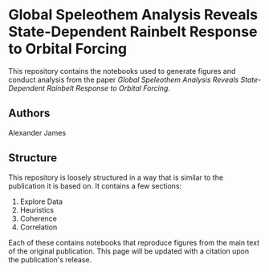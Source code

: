 # Global Speleothem Analysis Reveals State-Dependent Rainbelt Response to Orbital Forcing

This repository contains the notebooks used to generate figures and conduct analysis from the paper *Global Speleothem Analysis Reveals State-Dependent Rainbelt Response to Orbital Forcing*.

## Authors

Alexander James

## Structure

This repository is loosely structured in a way that is similar to the publication it is based on. It contains a few sections: 

1. Explore Data
2. Heuristics
3. Coherence
4. Correlation

Each of these contains notebooks that reproduce figures from the main text of the original publication. This page will be updated with a citation upon the publication's release.